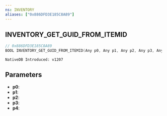 ```yaml
---
ns: INVENTORY
aliases: ["0x886DFD3E185C8A89"]
---
```

## INVENTORY_GET_GUID_FROM_ITEMID

```c
// 0x886DFD3E185C8A89
BOOL INVENTORY_GET_GUID_FROM_ITEMID(Any p0, Any p1, Any p2, Any p3, Any p4);
```

```
NativeDB Introduced: v1207
```

## Parameters
* **p0**:
* **p1**:
* **p2**:
* **p3**:
* **p4**:
